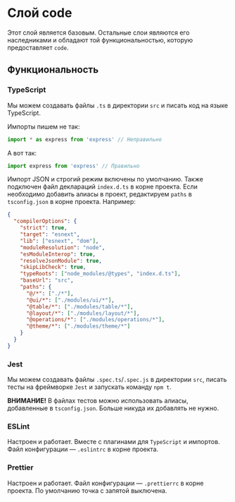 # Слой code

Этот слой является базовым. Остальные слои являются его наследниками
и обладают той функциональностью, которую предоставляет `code`.

## Функциональность

### TypeScript

Мы можем создавать файлы `.ts` в директории `src` и писать код на языке
TypeScript.

Импорты пишем не так:
```typescript
import * as express from 'express' // Неправильно
```

А вот так:
```typescript
import express from 'express' // Правильно
```

Импорт JSON и строгий режим включены по умолчанию.
Также подключен файл деклараций `index.d.ts` в корне проекта.
Если необходимо добавить алиасы в проект, редактируем `paths`
в `tsconfig.json` в корне проекта. Например:
```json
{
  "compilerOptions": {
    "strict": true,
    "target": "esnext",
    "lib": ["esnext", "dom"],
    "moduleResolution": "node",
    "esModuleInterop": true,
    "resolveJsonModule": true,
    "skipLibCheck": true,
    "typeRoots": ["node_modules/@types", "index.d.ts"],
    "baseUrl": "src",
    "paths": {
      "@/*": ["./*"],
      "@ui/*": ["./modules/ui/*"],
      "@table/*": ["./modules/table/*"],
      "@layout/*": ["./modules/layout/*"],
      "@operations/*": ["./modules/operations/*"],
      "@theme/*": ["./modules/theme/*"]
    }
  }
}
```

### Jest

Мы можем создавать файлы `.spec.ts`/`.spec.js` в директории `src`, писать тесты
на фреймворке `Jest` и запускать команду `npm t`.

**ВНИМАНИЕ!** В файлах тестов можно использовать алиасы, добавленные в
`tsconfig.json`. Больше никуда их добавлять не нужно.

### ESLint

Настроен и работает. Вместе с плагинами для `TypeScript` и импортов.
Файл конфигурации — `.eslintrc` в корне проекта.

### Prettier

Настроен и работает. Файл конфигурации — `.prettierrc` в корне проекта.
По умолчанию точка с запятой выключена.
